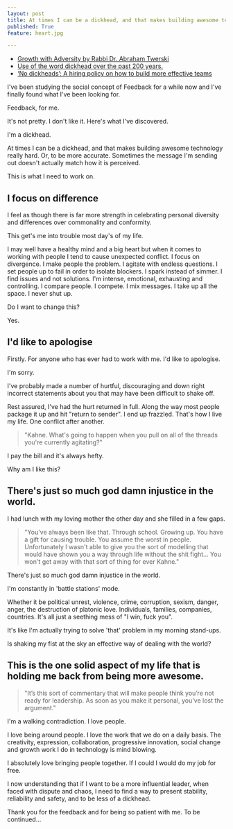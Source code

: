 ```yaml
---
layout: post
title: At times I can be a dickhead, and that makes building awesome technology really hard.
published: True
feature: heart.jpg

---
```


*   [Growth with Adversity by Rabbi Dr. Abraham Twerski][1]
*   [Use of the word dickhead over the past 200 years.][2]
*   [‘No dickheads’: A hiring policy on how to build more effective teams][3]

I've been studying the social concept of Feedback for a while now and I've finally found what I've been looking for.
 
Feedback, for me.

It's not pretty. I don't like it. Here's what I've discovered.

I'm a dickhead.

At times I can be a dickhead, and that makes building awesome technology really hard. Or, to be more accurate. Sometimes the message I'm sending out doesn't actually match how it is perceived.

This is what I need to work on.

## I focus on difference

I feel as though there is far more strength in celebrating personal diversity and differences over commonality and conformity.

This get's me into trouble most day's of my life.

I may well have a healthy mind and a big heart but when it comes to working with people I tend to cause unexpected conflict. I focus on divergence. I make people the problem. I agitate with endless questions. I set people up to fail in order to isolate blockers. I spark instead of simmer. I find issues and not solutions. I'm intense, emotional, exhausting and controlling. I compare people. I compete. I mix messages. I take up all the space. I never shut up.

Do I want to change this?

Yes.

## I'd like to apologise

Firstly. For anyone who has ever had to work with me. I'd like to apologise.

I'm sorry.

I've probably made a number of hurtful, discouraging and down right incorrect statements about you that may have been difficult to shake off.

Rest assured, I've had the hurt returned in full. Along the way most people package it up and hit "return to sender". I end up frazzled. That's how I live my life. One conflict after another.

> "Kahne. What's going to happen when you pull on all of the threads you're currently agitating?"

I pay the bill and it's always hefty.

Why am I like this?

## There's just so much god damn injustice in the world.

I had lunch with my loving mother the other day and she filled in a few gaps.

> "You've always been like that. Through school. Growing up. You have a gift for causing trouble. You assume the worst in people. Unfortunately I wasn't able to give you the sort of modelling that would have shown you a way through life without the shit fight... You won't get away with that sort of thing for ever Kahne."

There's just so much god damn injustice in the world.

I'm constantly in 'battle stations' mode.

Whether it be political unrest, violence, crime, corruption, sexism, danger, anger, the destruction of platonic love. Individuals, families, companies, countries. It's all just a seething mess of "I win, fuck you".

It's like I'm actually trying to solve 'that' problem in my morning stand-ups.

Is shaking my fist at the sky an effective way of dealing with the world?

## This is the one solid aspect of my life that is holding me back from being more awesome.

> "It’s this sort of commentary that will make people think you’re not ready for leadership. As soon as you make it personal, you’ve lost the argument."

I'm a walking contradiction. I love people.

I love being around people. I love the work that we do on a daily basis. The creativity, expression, collaboration, progressive innovation, social change and growth work I do in technology is mind blowing.

I absolutely love bringing people together. If I could I would do my job for free.

I now understanding that if I want to be a more influential leader, when faced with dispute and chaos, I need to find a way to present stability, reliability and safety, and to be less of a dickhead.

Thank you for the feedback and for being so patient with me. To be continued...

 [1]: https://www.youtube.com/watch?v=3aDXM5H-Fuw
 [2]: https://books.google.com/ngrams/graph?year_start=1800&year_end=2008&corpus=15&smoothing=7&case_insensitive=on&content=dickhead&direct_url=t4%3B%2Cdickhead%3B%2Cc0%3B%2Cs0%3B%3Bdickhead%3B%2Cc0%3B%3BDickhead%3B%2Cc0
 [3]: http://www.afr.com/business/no-dickheads-how-to-build-more-effective-teams-20130326-jhzva